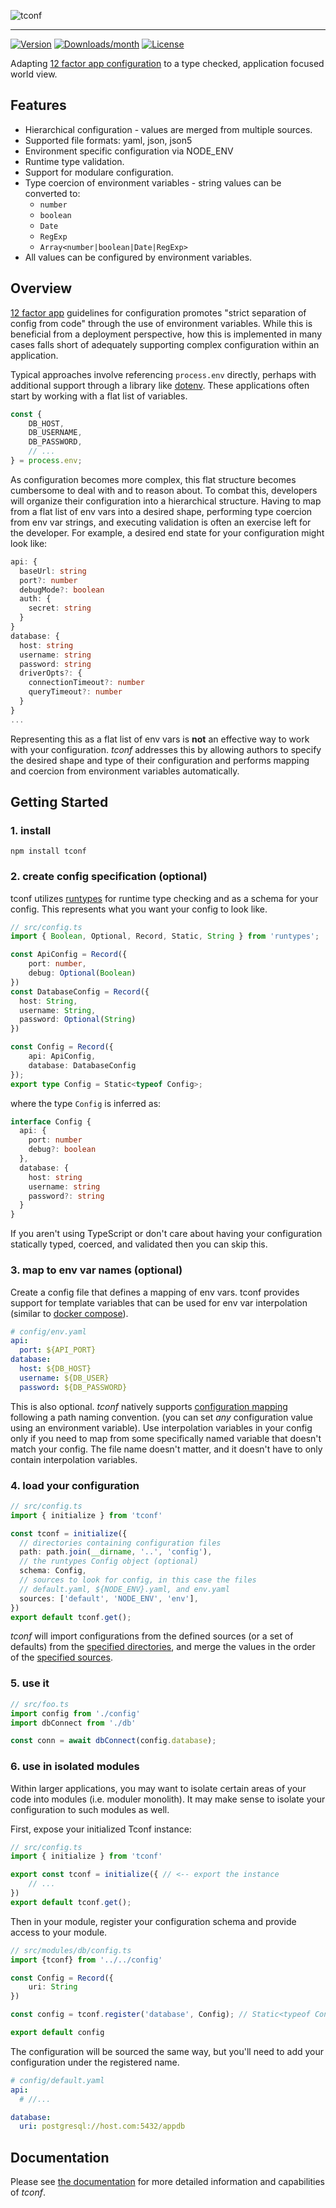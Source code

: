 ![tconf](https://user-images.githubusercontent.com/33014/144646320-bb6cc527-18d6-4889-998e-e37fdc849170.png)

---
[![Version](https://img.shields.io/npm/v/tconf.svg)](https://npmjs.org/package/tconf) [![Downloads/month](https://img.shields.io/npm/dm/tconf.svg)](https://npmjs.org/package/tconf) [![License](https://img.shields.io/npm/l/tconf.svg)](https://github.com/codemariner/tconf/blob/master/package.json)

Adapting [12 factor app configuration](https://12factor.net/config) to a type checked, application focused world view.

## Features
- Hierarchical configuration - values are merged from multiple sources.
- Supported file formats: yaml, json, json5
- Environment specific configuration via NODE_ENV
- Runtime type validation.
- Support for modulare configuration.
- Type coercion of environment variables - string values can be converted to:
  - `number`
  - `boolean`
  - `Date`
  - `RegExp`
  - `Array<number|boolean|Date|RegExp>`
- All values can be configured by environment variables.

## Overview

[12 factor app](https://12factor.net/config) guidelines for configuration promotes "strict separation of config from code" through the use of environment variables. While this is beneficial from a deployment perspective, how this is implemented in many cases falls short of adequately supporting complex configuration within an application.

Typical approaches involve referencing `process.env` directly, perhaps with additional support through a library like [dotenv](https://github.com/motdotla/dotenv). These applications often start by working with a flat list of variables.

```typescript
const {
    DB_HOST,
    DB_USERNAME,
    DB_PASSWORD,
    // ...
} = process.env;
```
As configuration becomes more complex, this flat structure becomes cumbersome to deal with and to reason about. To combat this, developers will organize their configuration into a hierarchical structure. Having to map from a flat list of env vars into a desired shape, performing type coercion from env var strings, and executing validation is often an exercise left for the developer. For example, a desired end state for your configuration might look like:
```typescript
api: {
  baseUrl: string
  port?: number
  debugMode?: boolean
  auth: {
    secret: string
  }
}
database: {
  host: string
  username: string
  password: string
  driverOpts?: {
    connectionTimeout?: number
    queryTimeout?: number
  }
}
...
```
Representing this as a flat list of env vars is **not** an effective way to work with your configuration. _tconf_ addresses this by allowing authors to specify the desired shape and type of their configuration and performs mapping and coercion from environment variables automatically.


## Getting Started

### 1. install
```
npm install tconf
```

### 2. create config specification (optional)
tconf utilizes [runtypes]() for runtime type checking and as a schema for your config. This represents what you want your config to look like.

```typescript
// src/config.ts
import { Boolean, Optional, Record, Static, String } from 'runtypes';

const ApiConfig = Record({  
    port: number,
    debug: Optional(Boolean)
})
const DatabaseConfig = Record({
  host: String,
  username: String,
  password: Optional(String)
})

const Config = Record({
    api: ApiConfig,
    database: DatabaseConfig
});
export type Config = Static<typeof Config>;
```

where the type `Config` is inferred as:
```typescript
interface Config {
  api: {
    port: number
    debug?: boolean
  },
  database: {
    host: string
    username: string
    password?: string
  }
}
```


If you aren't using TypeScript or don't care about having your configuration statically typed, coerced, and validated then you can skip this.

### 3. map to env var names (optional)
Create a config file that defines a mapping of env vars. tconf provides support for template variables that can be used for env var interpolation (similar to [docker compose](https://docs.docker.com/compose/environment-variables/)).

```yaml
# config/env.yaml
api:
  port: ${API_PORT}
database:
  host: ${DB_HOST}
  username: ${DB_USER}
  password: ${DB_PASSWORD}
```

This is also optional. _tconf_ natively supports [configuration mapping](./DOC.md#environment-variable-mapping) following a path naming convention. (you can set *any* configuration value using an environment variable). Use interpolation variables in your config only if you need to map from some specifically named variable that doesn't match your config. The file name doesn't matter, and it doesn't have to only contain interpolation variables.

### 4. load your configuration

```typescript
// src/config.ts
import { initialize } from 'tconf'

const tconf = initialize({
  // directories containing configuration files
  path: path.join(__dirname, '..', 'config'),
  // the runtypes Config object (optional)
  schema: Config,
  // sources to look for config, in this case the files
  // default.yaml, ${NODE_ENV}.yaml, and env.yaml
  sources: ['default', 'NODE_ENV', 'env'],
})
export default tconf.get();

```
_tconf_ will import configurations from the defined sources (or a set of defaults) from the [specified directories](./DOC.md#path-required), and merge the values in the order of the [specified sources](./DOC.md#sources-optional).

### 5. use it
```typescript
// src/foo.ts
import config from './config'
import dbConnect from './db'

const conn = await dbConnect(config.database);
```

### 6. use in isolated modules
Within larger applications, you may want to isolate certain areas of your code into modules (i.e. moduler monolith). It may make sense to isolate your configuration to such modules as well.

First, expose your initialized Tconf instance:
```typescript
// src/config.ts
import { initialize } from 'tconf'

export const tconf = initialize({ // <-- export the instance
    // ...
})
export default tconf.get();
```

Then in your module, register your configuration schema and provide access to your module.

```typescript
// src/modules/db/config.ts
import {tconf} from '../../config'

const Config = Record({
    uri: String
})

const config = tconf.register('database', Config); // Static<typeof Config>

export default config

```

The configuration will be sourced the same way, but you'll need to add your configuration under the registered name.
```yaml
# config/default.yaml
api:
  # //...

database:
  uri: postgresql://host.com:5432/appdb
```


## Documentation

Please see [the documentation](./DOC.md) for more detailed information and capabilities of _tconf_.
